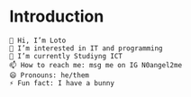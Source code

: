 # Introduction

    👋 Hi, I’m Loto
    👀 I’m interested in IT and programming
    🌱 I’m currently Studiyng ICT
    📫 How to reach me: msg me on IG N0angel2me
    😄 Pronouns: he/them
    ⚡ Fun fact: I have a bunny
